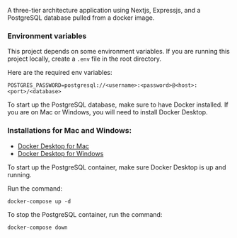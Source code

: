 A three-tier architecture application using Nextjs, Expressjs, and a PostgreSQL database pulled from a docker image.

### Environment variables

This project depends on some environment variables. If you are running this project locally, create a `.env` file in the root directory.

Here are the required env variables:
```
POSTGRES_PASSWORD=postgresql://<username>:<password>@<host>:<port>/<database>
```

To start up the PostgreSQL database, make sure to have Docker installed. If you are on Mac or Windows, you will need to install Docker Desktop.

### Installations for Mac and Windows:

- [Docker Desktop for Mac](https://docs.docker.com/desktop/install/windows-install/)
- [Docker Desktop for Windows](https://docs.docker.com/desktop/install/mac-install/)

To start up the PostgreSQL container, make sure Docker Desktop is up and running.

Run the command:

```
docker-compose up -d
```

To stop the PostgreSQL container, run the command:

```
docker-compose down
```